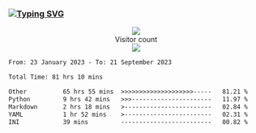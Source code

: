 ### <a href="https://git.io/typing-svg"><img src="https://readme-typing-svg.herokuapp.com?font=Fira+Code&pause=1000&width=435&lines=+Hi+%F0%9F%91%8B+There+is+Chenghow" alt="Typing SVG" /></a>
<p align="center"> 
  <img src="https://github-readme-stats.vercel.app/api?username=chenghow&show_icons=true"><br>
  Visitor count<br>
  <img src="https://profile-counter.glitch.me/chenghow/count.svg">
</p>

<!--START_SECTION:waka-->

```txt
From: 23 January 2023 - To: 21 September 2023

Total Time: 81 hrs 10 mins

Other          65 hrs 55 mins  >>>>>>>>>>>>>>>>>>>>-----   81.21 %
Python         9 hrs 42 mins   >>>----------------------   11.97 %
Markdown       2 hrs 18 mins   >------------------------   02.84 %
YAML           1 hr 52 mins    >------------------------   02.31 %
INI            39 mins         -------------------------   00.82 %
```

<!--END_SECTION:waka-->
